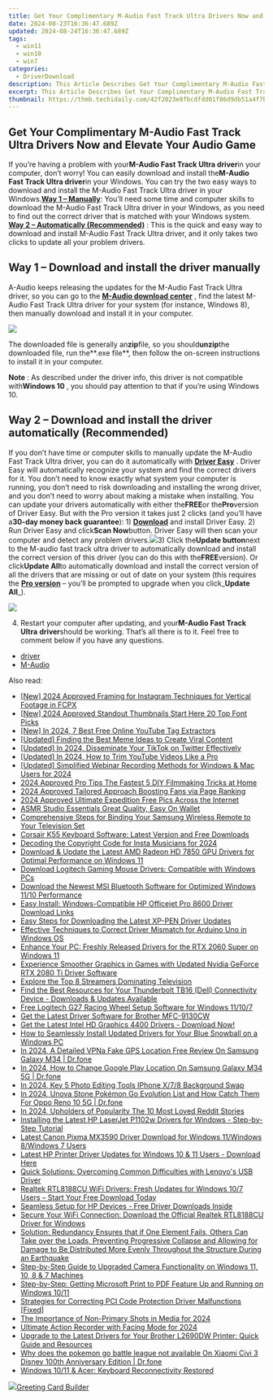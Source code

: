 ```yaml
---
title: Get Your Complimentary M-Audio Fast Track Ultra Drivers Now and Elevate Your Audio Game
date: 2024-08-23T16:36:47.689Z
updated: 2024-08-24T16:36:47.689Z
tags:
  - win11
  - win10
  - win7
categories:
  - DriverDownload
description: This Article Describes Get Your Complimentary M-Audio Fast Track Ultra Drivers Now and Elevate Your Audio Game
excerpt: This Article Describes Get Your Complimentary M-Audio Fast Track Ultra Drivers Now and Elevate Your Audio Game
thumbnail: https://thmb.techidaily.com/42f2023e8fbcdfdd01f86d9db51a4f7bd6fa603af8cb31396f717d24438f83e9.jpg
---
```


## Get Your Complimentary M-Audio Fast Track Ultra Drivers Now and Elevate Your Audio Game

If you’re having a problem with your**M-Audio Fast Track Ultra driver**in your computer, don’t worry! You can easily download and install the**M-Audio Fast Track Ultra driver**in your Windows. You can try the two easy ways to download and install the M-Audio Fast Track Ultra driver in your Windows.[**Way 1 – Manually**](https://tools.techidaily.com/drivereasy/download/): You’ll need some time and computer skills to download the M-Audio Fast Track Ultra driver in your Windows, as you need to find out the correct driver that is matched with your Windows system. **[Way 2 – Automatically (Recommended)](https://www.drivereasy.com/knowledge/m-audio-fast-track-ultra-driver-free-download/#Way2)** : This is the quick and easy way to download and install M-Audio Fast Track Ultra driver, and it only takes two clicks to update all your problem drivers.

## **Way 1 – Download and install the driver manually**

A-Audio keeps releasing the updates for the M-Audio Fast Track Ultra driver, so you can go to the **[M-Audio download center](http://avid.force.com/pkb/articles/en%5FUS/Download/Fast-Track-Ultra-Drivers)** , find the latest M-Audio Fast Track Ultra driver for your system (for instance, Windows 8), then manually download and install it in your computer.

![](https://images.drivereasy.com/wp-content/uploads/2018/04/img_5ac200895b21f.png)

The downloaded file is generally an**zip**file, so you should**unzip**the downloaded file, run the**.exe file**, then follow the on-screen instructions to install it in your computer.

**Note** : As described under the driver info, this driver is not compatible with**Windows 10** , you should pay attention to that if you’re using Windows 10.

## **Way 2 – Download and install the driver automatically (Recommended)**

If you don’t have time or computer skills to manually update the M-Audio Fast Track Ultra driver, you can do it automatically with **[Driver Easy](https://tools.techidaily.com/drivereasy/download/)** . Driver Easy will automatically recognize your system and find the correct drivers for it. You don’t need to know exactly what system your computer is running, you don’t need to risk downloading and installing the wrong driver, and you don’t need to worry about making a mistake when installing. You can update your drivers automatically with either the**FREE**or the**Pro**version of Driver Easy. But with the Pro version it takes just 2 clicks (and you’ll have a**30-day money back guarantee**): 1) **[Download](https://tools.techidaily.com/drivereasy/download/)** and install Driver Easy. 2) Run Driver Easy and click**Scan Now**button. Driver Easy will then scan your computer and detect any problem drivers.![](https://images.drivereasy.com/wp-content/uploads/2018/03/img_5abdd74d18191.png)3) Click the**Update button**next to the M-audio fast track ultra driver to automatically download and install the correct version of this driver (you can do this with the**FREE**version). Or click**Update All**to automatically download and install the correct version of all the drivers that are missing or out of date on your system (this requires the **[Pro version](https://tools.techidaily.com/drivereasy/download/)** – you’ll be prompted to upgrade when you click_**Update All**_).

![](https://images.drivereasy.com/wp-content/uploads/2018/04/img_5ac2020df2992.jpg)

4) Restart your computer after updating, and your**M-Audio Fast Track Ultra** **driver**should be working. That’s all there is to it. Feel free to comment below if you have any questions.

* [driver](https://tools.techidaily.com/drivereasy/download/)
* [M-Audio](https://tools.techidaily.com/drivereasy/download/)

<ins class="adsbygoogle"
     style="display:block"
     data-ad-format="autorelaxed"
     data-ad-client="ca-pub-7571918770474297"
     data-ad-slot="1223367746"></ins>



<ins class="adsbygoogle"
     style="display:block"
     data-ad-client="ca-pub-7571918770474297"
     data-ad-slot="8358498916"
     data-ad-format="auto"
     data-full-width-responsive="true"></ins>

<span class="atpl-alsoreadstyle">Also read:</span>
<div><ul>
<li><a href="https://instagram-video-recordings.techidaily.com/new-2024-approved-framing-for-instagram-techniques-for-vertical-footage-in-fcpx/"><u>[New] 2024 Approved  Framing for Instagram  Techniques for Vertical Footage in FCPX</u></a></li>
<li><a href="https://youtube-web.techidaily.com/024-approved-standout-thumbnails-start-here-20-top-font-picks/"><u>[New] 2024 Approved  Standout Thumbnails Start Here  20 Top Font Picks</u></a></li>
<li><a href="https://eaxpv-info.techidaily.com/new-in-2024-7-best-free-online-youtube-tag-extractors/"><u>[New] In 2024, 7 Best Free Online YouTube Tag Extractors</u></a></li>
<li><a href="https://extra-lessons.techidaily.com/updated-finding-the-best-meme-ideas-to-create-viral-content/"><u>[Updated] Finding the Best Meme Ideas to Create Viral Content</u></a></li>
<li><a href="https://twitter-videos.techidaily.com/updated-in-2024-disseminate-your-tiktok-on-twitter-effectively/"><u>[Updated] In 2024, Disseminate Your TikTok on Twitter Effectively</u></a></li>
<li><a href="https://eaxpv-info.techidaily.com/updated-in-2024-how-to-trim-youtube-videos-like-a-pro/"><u>[Updated] In 2024, How to Trim YouTube Videos Like a Pro</u></a></li>
<li><a href="https://desktop-recording.techidaily.com/updated-simplified-webinar-recording-methods-for-windows-and-mac-users-for-2024/"><u>[Updated] Simplified Webinar Recording Methods for Windows & Mac Users for 2024</u></a></li>
<li><a href="https://article-posts.techidaily.com/2024-approved-pro-tips-the-fastest-5-diy-filmmaking-tricks-at-home/"><u>2024 Approved  Pro Tips  The Fastest 5 DIY Filmmaking Tricks at Home</u></a></li>
<li><a href="https://facebook-video-recording.techidaily.com/2024-approved-tailored-approach-boosting-fans-via-page-ranking/"><u>2024 Approved  Tailored Approach  Boosting Fans via Page Ranking</u></a></li>
<li><a href="https://fox-direct.techidaily.com/2024-approved-ultimate-expedition-free-pics-across-the-internet/"><u>2024 Approved  Ultimate Expedition  Free Pics Across the Internet</u></a></li>
<li><a href="https://extra-lessons.techidaily.com/asmr-studio-essentials-great-quality-easy-on-wallet/"><u>ASMR Studio Essentials  Great Quality, Easy On Wallet</u></a></li>
<li><a href="https://techtrends.techidaily.com/comprehensive-steps-for-binding-your-samsung-wireless-remote-to-your-television-set/"><u>Comprehensive Steps for Binding Your Samsung Wireless Remote to Your Television Set</u></a></li>
<li><a href="https://driver-download.techidaily.com/corsair-k55-keyboard-software-latest-version-and-free-downloads/"><u>Corsair K55 Keyboard Software: Latest Version and Free Downloads</u></a></li>
<li><a href="https://instagram-video-recordings.techidaily.com/decoding-the-copyright-code-for-insta-musicians-for-2024/"><u>Decoding the Copyright Code for Insta Musicians for 2024</u></a></li>
<li><a href="https://driver-download.techidaily.com/download-and-update-the-latest-amd-radeon-hd-7850-gpu-drivers-for-optimal-performance-on-windows-11/"><u>Download & Update the Latest AMD Radeon HD 7850 GPU Drivers for Optimal Performance on Windows 11</u></a></li>
<li><a href="https://driver-download.techidaily.com/download-logitech-gaming-mouse-drivers-compatible-with-windows-pcs/"><u>Download Logitech Gaming Mouse Drivers: Compatible with Windows PCs</u></a></li>
<li><a href="https://driver-download.techidaily.com/download-the-newest-msi-bluetooth-software-for-optimized-windows-1110-performance/"><u>Download the Newest MSI Bluetooth Software for Optimized Windows 11/10 Performance</u></a></li>
<li><a href="https://driver-download.techidaily.com/easy-install-windows-compatible-hp-officejet-pro-8600-driver-download-links/"><u>Easy Install: Windows-Compatible HP Officejet Pro 8600 Driver Download Links</u></a></li>
<li><a href="https://driver-download.techidaily.com/easy-steps-for-downloading-the-latest-xp-pen-driver-updates/"><u>Easy Steps for Downloading the Latest XP-PEN Driver Updates</u></a></li>
<li><a href="https://driver-download.techidaily.com/effective-techniques-to-correct-driver-mismatch-for-arduino-uno-in-windows-os/"><u>Effective Techniques to Correct Driver Mismatch for Arduino Uno in Windows OS</u></a></li>
<li><a href="https://driver-download.techidaily.com/enhance-your-pc-freshly-released-drivers-for-the-rtx-2060-super-on-windows-11/"><u>Enhance Your PC: Freshly Released Drivers for the RTX 2060 Super on Windows 11</u></a></li>
<li><a href="https://driver-download.techidaily.com/experience-smoother-graphics-in-games-with-updated-nvidia-geforce-rtx-2080-ti-driver-software/"><u>Experience Smoother Graphics in Games with Updated Nvidia GeForce RTX 2080 Ti Driver Software</u></a></li>
<li><a href="https://techtrends.techidaily.com/explore-the-top-8-streamers-dominating-television/"><u>Explore the Top 8 Streamers Dominating Television</u></a></li>
<li><a href="https://driver-download.techidaily.com/find-the-best-resources-for-your-thunderbolt-tb16-dell-connectivity-device-downloads-and-updates-available/"><u>Find the Best Resources for Your Thunderbolt TB16 (Dell) Connectivity Device - Downloads & Updates Available</u></a></li>
<li><a href="https://driver-download.techidaily.com/free-logitech-g27-racing-wheel-setup-software-for-windows-11107/"><u>Free Logitech G27 Racing Wheel Setup Software for Windows 11/10/7</u></a></li>
<li><a href="https://driver-download.techidaily.com/get-the-latest-driver-software-for-brother-mfc-9130cw/"><u>Get the Latest Driver Software for Brother MFC-9130CW</u></a></li>
<li><a href="https://driver-download.techidaily.com/1722978947013-get-the-latest-intel-hd-graphics-4400-drivers-download-now/"><u>Get the Latest Intel HD Graphics 4400 Drivers - Download Now!</u></a></li>
<li><a href="https://driver-download.techidaily.com/how-to-seamlessly-install-updated-drivers-for-your-blue-snowball-on-a-windows-pc/"><u>How to Seamlessly Install Updated Drivers for Your Blue Snowball on a Windows PC</u></a></li>
<li><a href="https://fake-location.techidaily.com/in-2024-a-detailed-vpna-fake-gps-location-free-review-on-samsung-galaxy-m34-drfone-by-drfone-virtual-android/"><u>In 2024, A Detailed VPNa Fake GPS Location Free Review On Samsung Galaxy M34 | Dr.fone</u></a></li>
<li><a href="https://review-topics.techidaily.com/in-2024-how-to-change-google-play-location-on-samsung-galaxy-m34-5g-drfone-by-drfone-virtual-android/"><u>In 2024, How to Change Google Play Location On Samsung Galaxy M34 5G | Dr.fone</u></a></li>
<li><a href="https://extra-guidance.techidaily.com/in-2024-key-5-photo-editing-tools-iphone-x78-background-swap/"><u>In 2024, Key 5 Photo Editing Tools  IPhone X/7/8 Background Swap</u></a></li>
<li><a href="https://android-pokemon-go.techidaily.com/in-2024-unova-stone-pokemon-go-evolution-list-and-how-catch-them-for-oppo-reno-10-5g-drfone-by-drfone-virtual-android/"><u>In 2024, Unova Stone Pokémon Go Evolution List and How Catch Them For Oppo Reno 10 5G | Dr.fone</u></a></li>
<li><a href="https://some-tips.techidaily.com/in-2024-upholders-of-popularity-the-10-most-loved-reddit-stories/"><u>In 2024, Upholders of Popularity  The 10 Most Loved Reddit Stories</u></a></li>
<li><a href="https://driver-download.techidaily.com/installing-the-latest-hp-laserjet-p1102w-drivers-for-windows-step-by-step-tutorial/"><u>Installing the Latest HP LaserJet P1102w Drivers for Windows - Step-by-Step Tutorial</u></a></li>
<li><a href="https://driver-download.techidaily.com/latest-canon-pixma-mx3590-driver-download-for-windows-11windows-8windows-7-users/"><u>Latest Canon Pixma MX3590 Driver Download for Windows 11/Windows 8/Windows 7 Users</u></a></li>
<li><a href="https://driver-download.techidaily.com/latest-hp-printer-driver-updates-for-windows-10-and-11-users-download-here/"><u>Latest HP Printer Driver Updates for Windows 10 & 11 Users - Download Here</u></a></li>
<li><a href="https://driver-download.techidaily.com/quick-solutions-overcoming-common-difficulties-with-lenovos-usb-driver/"><u>Quick Solutions: Overcoming Common Difficulties with Lenovo's USB Driver</u></a></li>
<li><a href="https://driver-download.techidaily.com/realtek-rtl8188cu-wifi-drivers-fresh-updates-for-windows-107-users-start-your-free-download-today/"><u>Realtek RTL8188CU WiFi Drivers: Fresh Updates for Windows 10/7 Users – Start Your Free Download Today</u></a></li>
<li><a href="https://driver-download.techidaily.com/seamless-setup-for-hp-devices-free-driver-downloads-inside/"><u>Seamless Setup for HP Devices - Free Driver Downloads Inside</u></a></li>
<li><a href="https://driver-download.techidaily.com/secure-your-wifi-connection-download-the-official-realtek-rtl8188cu-driver-for-windows/"><u>Secure Your WiFi Connection: Download the Official Realtek RTL8188CU Driver for Windows</u></a></li>
<li><a href="https://driver-download.techidaily.com/solution-redundancy-ensures-that-if-one-element-fails-others-can-take-over-the-loads-preventing-progressive-collapse-and-allowing-for-damage-to-be-distribut88/"><u>Solution: Redundancy Ensures that if One Element Fails, Others Can Take over the Loads, Preventing Progressive Collapse and Allowing for Damage to Be Distributed More Evenly Throughout the Structure During an Earthquake</u></a></li>
<li><a href="https://driver-download.techidaily.com/step-by-step-guide-to-upgraded-camera-functionality-on-windows-11-10-8-and-7-machines/"><u>Step-by-Step Guide to Upgraded Camera Functionality on Windows 11, 10, 8 & 7 Machines</u></a></li>
<li><a href="https://win-howtos.techidaily.com/step-by-step-getting-microsoft-print-to-pdf-feature-up-and-running-on-windows-1011/"><u>Step-by-Step: Getting Microsoft Print to PDF Feature Up and Running on Windows 10/11</u></a></li>
<li><a href="https://driver-download.techidaily.com/strategies-for-correcting-pci-code-protection-driver-malfunctions-fixed/"><u>Strategies for Correcting PCI Code Protection Driver Malfunctions [Fixed]</u></a></li>
<li><a href="https://some-approaches.techidaily.com/the-importance-of-non-primary-shots-in-media-for-2024/"><u>The Importance of Non-Primary Shots in Media for 2024</u></a></li>
<li><a href="https://fox-glue.techidaily.com/ultimate-action-recorder-with-facing-mode-for-2024/"><u>Ultimate Action Recorder with Facing Mode for 2024</u></a></li>
<li><a href="https://driver-download.techidaily.com/upgrade-to-the-latest-drivers-for-your-brother-l2690dw-printer-quick-guide-and-resources/"><u>Upgrade to the Latest Drivers for Your Brother L2690DW Printer: Quick Guide and Resources</u></a></li>
<li><a href="https://change-location.techidaily.com/why-does-the-pokemon-go-battle-league-not-available-on-xiaomi-civi-3-disney-100th-anniversary-edition-drfone-by-drfone-virtual-android/"><u>Why does the pokemon go battle league not available On Xiaomi Civi 3 Disney 100th Anniversary Edition | Dr.fone</u></a></li>
<li><a href="https://common-error.techidaily.com/windows-1011-and-acer-keyboard-reconnectivity-restored/"><u>Windows 10/11 & Acer: Keyboard Reconnectivity Restored</u></a></li>
</ul></div>

<!-- affiliate ads begin -->
<a href="https://secure.2checkout.com/order/checkout.php?PRODS=2067133&QTY=1&AFFILIATE=108875&CART=1"><img src="https://www.pearlmountainsoft.com/n_img/product/gcb/banScrn.jpg" border="0">Greeting Card Builder</a>
<!-- affiliate ads end -->